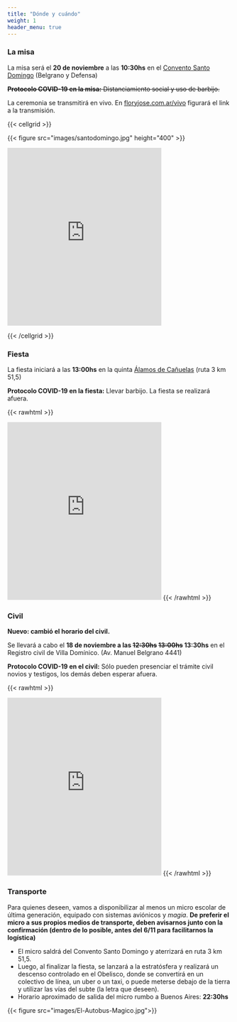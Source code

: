 ```yaml
---
title: "Dónde y cuándo"
weight: 1
header_menu: true
---
```


### La misa
La misa será el **20 de noviembre** a las **10:30hs** en el [Convento Santo Domingo](https://www.op.org.ar/dominicosba/) (Belgrano y Defensa)

~~**Protocolo COVID-19 en la misa:** Distanciamiento social y uso de barbijo.~~

La ceremonia se transmitirá en vivo. En [floryjose.com.ar/vivo](./vivo) figurará el link a la transmisión.

{{< cellgrid >}}

{{< figure src="images/santodomingo.jpg" height="400" >}}
<div style="margin: auto;">
<iframe src="https://www.google.com/maps/embed?pb=!1m18!1m12!1m3!1d3283.6602706375093!2d-58.37390988464472!3d-34.612751265483425!2m3!1f0!2f0!3f0!3m2!1i1024!2i768!4f13.1!3m3!1m2!1s0x95bccad52d1cd9df%3A0xa97592e9cd43434c!2sConvento%20Santo%20Domingo%20-%20Bas%C3%ADlica%20Nuestra%20Se%C3%B1ora%20del%20Rosario!5e0!3m2!1sen!2sar!4v1633963210101!5m2!1sen!2sar" width="347" height="400" style="border:0;" allowfullscreen="" loading="lazy"></iframe>
</div>

{{< /cellgrid >}}

### Fiesta
La fiesta iniciará a las **13:00hs** en la quinta [Álamos de Cañuelas](http://www.alamosdecanuelas.com.ar/En/) (ruta 3 km 51,5)

**Protocolo COVID-19 en la fiesta:** Llevar barbijo. La fiesta se realizará afuera.

{{< rawhtml >}}
<iframe src="https://www.google.com/maps/embed?pb=!1m18!1m12!1m3!1d3270.925450507342!2d-58.72184304906891!3d-34.93340658242766!2m3!1f0!2f0!3f0!3m2!1i1024!2i768!4f13.1!3m3!1m2!1s0x95bd202bcf94d47d%3A0x1645e89def0c507!2sALAMOS%20DE%20CA%C3%91UELAS!5e0!3m2!1sen!2sar!4v1633963952515!5m2!1sen!2sar" width="347" height="400" style="border:0;" allowfullscreen="" loading="lazy"></iframe>
{{< /rawhtml >}}

### Civil
**Nuevo: cambió el horario del civil.**

Se llevará a cabo el **18 de noviembre a las ~~12:30hs~~ ~~13:00hs~~ 13:30hs** en el Registro civil de Villa Domínico. (Av. Manuel Belgrano 4441)

**Protocolo COVID-19 en el civil:** Sólo pueden presenciar el trámite civil novios y testigos, los demás deben esperar afuera.

{{< rawhtml >}}
<iframe src="https://www.google.com/maps/embed?pb=!1m18!1m12!1m3!1d6561.21925599705!2d-58.33666220235713!3d-34.68980064961221!2m3!1f0!2f0!3f0!3m2!1i1024!2i768!4f13.1!3m3!1m2!1s0x95a332fab83f20f5%3A0xf6a41e3cd742ed2b!2sRegistro%20Civil%20Dominico%20-%20Wilde!5e0!3m2!1sen!2sar!4v1633981480707!5m2!1sen!2sar" width="347" height="400" style="border:0;" allowfullscreen="" loading="lazy"></iframe>
{{< /rawhtml >}}

### Transporte
Para quienes deseen, vamos a disponibilizar al menos un micro escolar de última generación, equipado con sistemas aviónicos y _magia_. **De preferir el micro a sus propios medios de transporte, deben avisarnos junto con la confirmación (dentro de lo posible, antes del 6/11 para facilitarnos la logística)**
- El micro saldrá del Convento Santo Domingo y aterrizará en ruta 3 km 51,5. 
- Luego, al finalizar la fiesta, se lanzará a la estratósfera y realizará un descenso controlado en el Obelisco, donde se convertirá en un colectivo de línea, un uber o un taxi, o puede meterse debajo de la tierra y utilizar las vías del subte (la letra que deseen).
- Horario aproximado de salida del micro rumbo a Buenos Aires: **22:30hs**

{{< figure src="images/El-Autobus-Magico.jpg">}}
